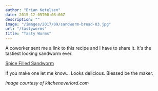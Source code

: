 ```yaml
---
author: "Brian Ketelsen"
date: 2015-12-05T00:08:00Z
description: ""
image: "/images/2017/09/sandworm-bread-03.jpg"
url: "/tastyworms"
title: "Tasty Worms"
---
```

A coworker sent me a link to this recipe and I have to share it.  It's the tastiest looking sandworm ever.

[Spice Filled Sandworm](http://kitchenoverlord.com/2015/12/03/dune-week-spice-filled-sandworm/)

If you make one let me know... Looks delicious.  Blessed be the maker.

*image courtesy of kitchenoverlord.com*